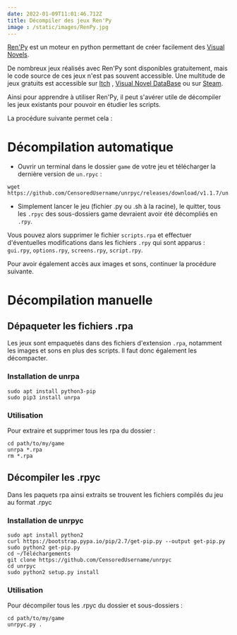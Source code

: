 ```yaml
---
date: 2022-01-09T11:01:46.712Z
title: Décompiler des jeux Ren'Py
image : /static/images/RenPy.jpg
---
```

[Ren'Py](http://fr.renpy.org/) est un moteur en python permettant de créer facilement des [Visual Novels](https://fr.wikipedia.org/wiki/Visual_novel). 

De nombreux jeux réalisés avec Ren'Py sont disponibles gratuitement, mais le code source de ces jeux n'est pas souvent accessible. Une multitude de jeux gratuits est accessible sur [Itch](https://itch.io/games/top-rated/free/made-with-renpy) , [Visual Novel DataBase](https://vndb.org/v?f=02N18Nd01N18fwRen_7Py-&s=33w) ou sur [Steam](https://steamdb.info/instantsearch/?refinementList%5Btags%5D%5B0%5D=Free%20to%20Play&refinementList%5Btechnologies%5D%5B0%5D=Engine.RenPy).

Ainsi pour apprendre à utiliser Ren'Py, il peut s'avérer utile de décompiler les jeux existants pour pouvoir en étudier les scripts. 

La procédure suivante permet cela :

# Décompilation automatique

* Ouvrir un terminal dans le dossier `game` de votre jeu et télécharger la dernière version de `un.rpyc` :

```shell
wget https://github.com/CensoredUsername/unrpyc/releases/download/v1.1.7/un.rpyc
```

* Simplement lancer le jeu (fichier .py ou .sh à la racine), le quitter, tous les `.rpyc` des sous-dossiers game devraient avoir été décompliés en `.rpy`.

Vous pouvez alors supprimer le fichier `scripts.rpa` et effectuer d'éventuelles modifications dans les fichiers `.rpy` qui sont apparus : `gui.rpy`, `options.rpy`, `screens.rpy`, `script.rpy`.

Pour avoir également accès aux images et sons, continuer la procédure suivante.

# Décompilation manuelle

## Dépaqueter les fichiers .rpa

Les jeux sont empaquetés dans des fichiers d'extension `.rpa`, notamment les images et sons en plus des scripts. Il faut donc également les décompacter.

### Installation de unrpa

```shell
sudo apt install python3-pip
sudo pip3 install unrpa
```

### Utilisation

Pour extraire et supprimer tous les rpa du dossier :

```shell
cd path/to/my/game
unrpa *.rpa
rm *.rpa
```

## Décompiler les .rpyc

Dans les paquets rpa ainsi extraits se trouvent les fichiers compilés du jeu au format .rpyc

### Installation de unrpyc

```shell
sudo apt install python2
curl https://bootstrap.pypa.io/pip/2.7/get-pip.py --output get-pip.py
sudo python2 get-pip.py
cd ~/Téléchargements
git clone https://github.com/CensoredUsername/unrpyc
cd unrpyc
sudo python2 setup.py install 
```

### Utilisation

Pour décompiler tous les .rpyc du dossier et sous-dossiers :

```shell
cd path/to/my/game
unrpyc.py .
```
